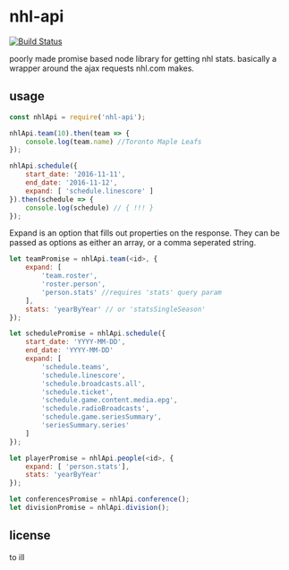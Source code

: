 # nhl-api

[![Build Status](https://secure.travis-ci.org/dmamills/nhl-api.png)](http://travis-ci.org/dmamills/nhl-api)

poorly made promise based node library for getting nhl stats. basically a wrapper around the ajax requests nhl.com makes.

## usage

```javascript
const nhlApi = require('nhl-api');

nhlApi.team(10).then(team => {
    console.log(team.name) //Toronto Maple Leafs
});

nhlApi.schedule({
    start_date: '2016-11-11',
    end_date: '2016-11-12',
    expand: [ 'schedule.linescore' ]
}).then(schedule => {
    console.log(schedule) // { !!! }
});

```

Expand is an option that fills out properties on the response. They can be passed as options as either an array, or a comma seperated string.

```javascript
let teamPromise = nhlApi.team(<id>, {
    expand: [
        'team.roster',
        'roster.person',
        'person.stats' //requires 'stats' query param
    ],
    stats: 'yearByYear' // or 'statsSingleSeason'
});

let schedulePromise = nhlApi.schedule({
    start_date: 'YYYY-MM-DD',
    end_date: 'YYYY-MM-DD'
    expand: [
        'schedule.teams',
        'schedule.linescore',
        'schedule.broadcasts.all',
        'schedule.ticket',
        'schedule.game.content.media.epg',
        'schedule.radioBroadcasts',
        'schedule.game.seriesSummary',
        'seriesSummary.series'
    ]
});

let playerPromise = nhlApi.people(<id>, {
    expand: [ 'person.stats'],
    stats: 'yearByYear'
});

let conferencesPromise = nhlApi.conference();
let divisionPromise = nhlApi.division();

```

## license

to ill
